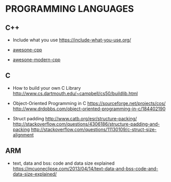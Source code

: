 PROGRAMMING LANGUAGES
================

C++
----------------
* Include what you use
https://include-what-you-use.org/

* [awesone-cpp](https://github.com/fffaraz/awesome-cpp)
* [awesone-modern-cpp](https://github.com/rigtorp/awesome-modern-cpp)

C
----------------
* How to build your own C Library
http://www.cs.dartmouth.edu/~campbell/cs50/buildlib.html

* Object-Oriented Programming in C
https://sourceforge.net/projects/cos/
http://www.drdobbs.com/object-oriented-programming-in-c/184402190


* Struct padding
http://www.catb.org/esr/structure-packing/
http://stackoverflow.com/questions/4306186/structure-padding-and-packing
http://stackoverflow.com/questions/11130109/c-struct-size-alignment

ARM
----------------

* text, data and bss: code and data size explained
https://mcuoneclipse.com/2013/04/14/text-data-and-bss-code-and-data-size-explained/